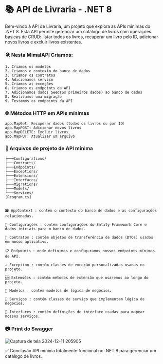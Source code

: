 
# 📚 API de Livraria - .NET 8
Bem-vindo à API de Livraria, um projeto que explora as APIs mínimas do .NET 8. Esta API permite gerenciar um catálogo de livros com operações básicas de CRUD: listar todos os livros, recuperar um livro pelo ID, adicionar novos livros e excluir livros existentes.

### 🛠️ Nesta MimalAPI Criamos:
    1. Criamos os modelos
    2. Criamos o contexto do banco de dados
    3. Criamos os contratos
    4. Adicionamos serviço
    5. Criamos as exceções
    6. Criamos os endpoints da API
    7. Adicionamos dados Seed(os primeiros dados) ao banco de dados
    8. Realizamos uma migração
    9. Testamos os endpoints da API

### 🌐 Métodos HTTP em APIs mínimas

    app.MapGet: Recuperar dados (todos os livros ou por ID)
    app.MapPOST: Adicionar novos livros
    app.MapDELETE: Excluir livros
    app.MapPUT: Atualizar um arquivo

### 📂 Arquivos de projeto de API mínima

    ├───Configurations/
    ├───Contracts/
    ├───Endpoints/
    ├───Exceptions/
    ├───Extensions/
    ├───Interfaces/
    ├───Migrations/
    ├───Models/
    └───Services/
    [Program.cs]


    🗃️ AppContext : contém o contexto do banco de dados e as configurações relacionadas.

    🌱 Configurações : contém configurações do Entity Framework Core e dados iniciais para o banco de dados.

    📜 Contratos : contém objetos de transferência de dados (DTOs) usados ​​em nosso aplicativo.

    📋 Endpoints : onde definimos e configuramos nossos endpoints mínimos de API.

    ⚠️ Exception : contém classes de exceção personalizadas usadas no projeto.

    🆙 Extensões : contém métodos de extensão que usaremos ao longo do projeto.

    📘 Modelos : contém modelos de lógica de negócios.

    🔧 Serviços : contém classes de serviço que implementam lógica de negócios.

    📑 Interfaces : contém definições de interface usadas para mapear nossos serviços.

### 📷 Print do Swagger 
![Captura de tela 2024-12-11 205905](https://github.com/user-attachments/assets/a65ca8dc-1a28-4b8f-91b5-0a434b0be3d3)

✅ Conclusão
API mínima totalmente funcional no .NET 8 para gerenciar um catálogo de livros.


    
